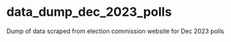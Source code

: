 # data_dump_dec_2023_polls
Dump of data scraped from election commission website for Dec 2023 polls
